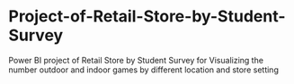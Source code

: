 # Project-of-Retail-Store-by-Student-Survey
Power BI project of Retail Store by Student Survey for Visualizing the number outdoor and indoor games by different location and store setting
